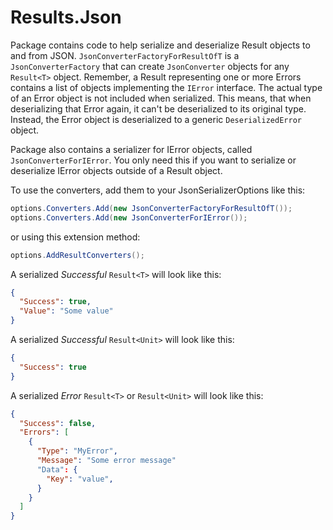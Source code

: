 # Results.Json

Package contains code to help serialize and deserialize Result objects to and from JSON.
`JsonConverterFactoryForResultOfT` is a `JsonConverterFactory` that can create `JsonConverter` objects for any `Result<T>` object.
Remember, a Result representing one or more Errors contains a list of objects implementing the `IError` interface.
The actual type of an Error object is not included when serialized. This means, that when deserializing that Error again, it can't be deserialized to its original type.
Instead, the Error object is deserialized to a generic `DeserializedError` object.

Package also contains a serializer for IError objects, called `JsonConverterForIError`. You only need this if you want to serialize or deserialize IError objects outside of a Result object.

To use the converters, add them to your JsonSerializerOptions like this:
```csharp
options.Converters.Add(new JsonConverterFactoryForResultOfT());
options.Converters.Add(new JsonConverterForIError());
```

or using this extension method:
```csharp
options.AddResultConverters();
```

A serialized _Successful_ `Result<T>` will look like this:
```json
{
  "Success": true,
  "Value": "Some value"
}
```
A serialized _Successful_ `Result<Unit>` will look like this:
```json
{
  "Success": true
}
```
A serialized _Error_ `Result<T>` or `Result<Unit>` will look like this:
```json
{
  "Success": false,
  "Errors": [
	{
	  "Type": "MyError",
	  "Message": "Some error message"
	  "Data": {
		"Key": "value",
	  }
	}
  ]
}
```